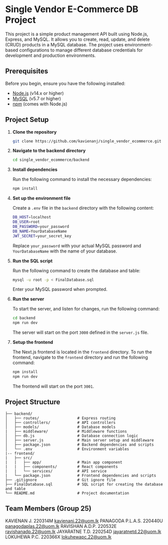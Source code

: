 # Single Vendor E-Commerce DB Project

This project is a simple product management API built using Node.js, Express, and MySQL. It allows you to create, read, update, and delete (CRUD) products in a MySQL database. The project uses environment-based configurations to manage different database credentials for development and production environments.

## Prerequisites

Before you begin, ensure you have the following installed:

- [Node.js](https://nodejs.org/) (v14.x or higher)
- [MySQL](https://www.mysql.com/) (v5.7 or higher)
- [npm](https://www.npmjs.com/) (comes with Node.js)

## Project Setup

1. **Clone the repository**

   ```bash
   git clone https://github.com/kavienanj/single_vendor_ecommerce.git
   ```

2. **Navigate to the backend directory**

   ```bash
   cd single_vendor_ecommerce/backend
   ```

3. **Install dependencies**

   Run the following command to install the necessary dependencies:

   ```bash
   npm install
   ```

4. **Set up the environment file**

   Create a `.env` file in the `backend` directory with the following content:

   ```bash
   DB_HOST=localhost
   DB_USER=root
   DB_PASSWORD=your_password
   DB_NAME=YourDatabaseName
   JWT_SECRET=your_secret_key
   ```

   Replace `your_password` with your actual MySQL password and `YourDatabaseName` with the name of your database.

5. **Run the SQL script**

   Run the following command to create the database and table:

   ```bash
   mysql -u root -p < FinalDatabase.sql
   ```
   Enter your MySQL password when prompted.

6. **Run the server**

   To start the server, and listen for changes, run the following command:

   ```bash
   cd backend
   npm run dev
   ```

   The server will start on the port `3000` defined in the `server.js` file.

7. **Setup the frontend**

   The Next.js frontend is located in the `frontend` directory. To run the frontend, navigate to the `frontend` directory and run the following command:

   ```bash
   npm install
   npm run dev
   ```
   The frontend will start on the port `3001`.


## Project Structure

```
├── backend/
│   ├── routes/                 # Express routing
│   ├── controllers/            # API controllers
│   ├── models/                 # Database models
|   ├── middleware/             # Middleware functions
│   ├── db.js                   # Database connection logic
│   ├── server.js               # Main server setup and middleware
│   ├── package.json            # Backend dependencies and scripts
│   └── .env                    # Environment variables
|-- frontend/
|   ├── src/
|   |   ├── app/                # Main app component
|   |   ├── components/         # React components
|   |   └── services/           # API service
|   └── package.json            # Frontend dependencies and scripts
├── .gitignore                  # Git ignore file
├── FinalDatabase.sql           # SQL script for creating the database and table
└── README.md                   # Project documentation
```

## Team Members (Group 25)
KAVIENAN J.	220314M	kavienanj.22@uom.lk
PANAGODA P.L.A.S.	220440U	panagodaplas.22@uom.lk
RAVISHAN A.D.P.	220532E	ravishanadp.22@uom.lk
JAYARATNE T.D.	220254D	jayaratnetd.22@uom.lk
LOKUHEWA P.C.	220366X	lokuhewapc.22@uom.lk
